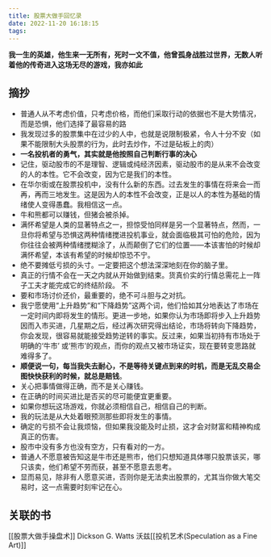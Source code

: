 ```yaml
---
title: 股票大做手回忆录
date: 2022-11-20 16:18:15
tags:
---
```

**我一生的英雄，他生来一无所有，死时一文不值，他曾孤身战胜过世界，无数人听着他的传奇进入这场无尽的游戏，我亦如此**

## 摘抄
- 普通人从不考虑价值，只考虑价格，而他们采取行动的依据也不是大势情况，而是恐惧，他们选择了最容易的路
- 我发现过多的股票集中在过少的人中，也就是说限制极紧，令人十分不安（如果不能限制大头股票的行为，此时去炒作，不过是砧板上的肉）
- **一名投机者的勇气，其实就是他按照自己判断行事的决心**
- 记住，驱动股市的不是理智、逻辑或纯经济因素，驱动股市的是从来不会改变的人的本性。它不会改变，因为它是我们的本性。
- 在华尔街或在股票投机中，没有什么新的东西。过去发生的事情在将来会一而再，再而三地发生。这是因为人的本性不会改变，正是以人的本性为基础的情绪使人变得愚蠢。我相信这一点。 
- 牛和熊都可以赚钱，但猪会被杀掉。 
- 满怀希望是人类的显著特点之一，担惊受怕同样是另一个显著特点，然而，一旦你将希望与恐惧这两种情绪搅进投机事业，就会面临极其可怕的危险，因为你往往会被两种情绪搅糊涂了，从而颠倒了它们的位置——本该害怕的时候却满怀希望，本该有希望的时候却惊恐不宁。 
- 绝不要摊低亏损的头寸。一定要把这个想法深深地刻在你的脑子里。
- 真正的行情不会在一天之内就从开始做到结束。货真价实的行情总需花上一阵子工夫才能完成它的终结阶段。 不
- 要和市场讨价还价，最重要的，绝不可斗胆与之对抗。 
- 我宁愿使用“上升趋势”和“下降趋势”这两个词，他们恰如其分地表达了市场在一定时间内即将发生的情形。更进一步地，如果你认为市场即将步入上升趋势因而入市买进，几星期之后，经过再次研究得出结论，市场将转向下降趋势，你会发现，很容易就能接受趋势逆转的事实。反过来，如果当初持有市场处于明确的‘牛市’ 或‘熊市’的观点，而你的观点又被市场证实，现在要转变思路就难得多了。
- **顺便说一句，每当我失去耐心，不是等待关键点到来的时机，而是无乱交易企图快快获利的时候，就总是赔钱**。
- 关心把事情做得正确，而不是关心赚钱。
- 在正确的时间买进比是否买的尽可能便宜更重要。
- 如果你想玩这场游戏，你就必须相信自己，相信自己的判断。 
- 我的玩法是从大处着眼预测那些即将发生的事情。
- 确定的亏损不会让我烦恼，但如果我没能及时止损，这才会对财富和精神构成真正的伤害。 
- 股市中没有多方也没有空方，只有看对的一方。 
- 普通人不愿意被告知这是牛市还是熊市，他们只想知道具体哪只股票该买，哪只该卖，他们希望不劳而获，甚至不愿意去思考。
- 显而易见，除非有人愿意买进，否则你是无法卖出股票的，尤其当你做大笔交易时，这一点需要时刻牢记在心。 

## 关联的书
[[股票大做手操盘术]]
Dickson G. Watts 沃兹[[投机艺术(Speculation as a Fine Art)]]

